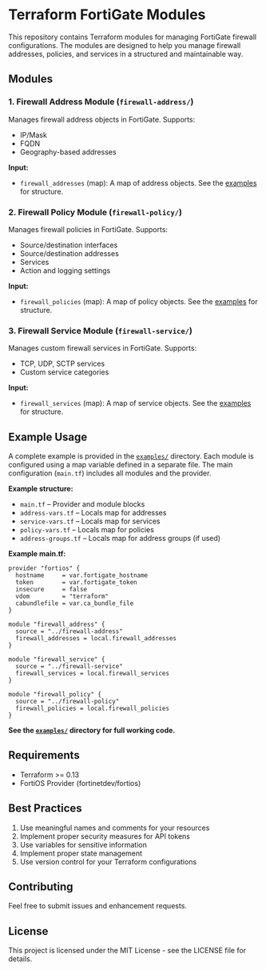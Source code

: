 # Terraform FortiGate Modules

This repository contains Terraform modules for managing FortiGate firewall configurations. The modules are designed to help you manage firewall addresses, policies, and services in a structured and maintainable way.

## Modules

### 1. Firewall Address Module (`firewall-address/`)
Manages firewall address objects in FortiGate. Supports:
- IP/Mask
- FQDN
- Geography-based addresses

**Input:**
- `firewall_addresses` (map): A map of address objects. See the [examples](./examples) for structure.

### 2. Firewall Policy Module (`firewall-policy/`)
Manages firewall policies in FortiGate. Supports:
- Source/destination interfaces
- Source/destination addresses
- Services
- Action and logging settings

**Input:**
- `firewall_policies` (map): A map of policy objects. See the [examples](./examples) for structure.

### 3. Firewall Service Module (`firewall-service/`)
Manages custom firewall services in FortiGate. Supports:
- TCP, UDP, SCTP services
- Custom service categories

**Input:**
- `firewall_services` (map): A map of service objects. See the [examples](./examples) for structure.

## Example Usage

A complete example is provided in the [`examples/`](./examples) directory. Each module is configured using a map variable defined in a separate file. The main configuration (`main.tf`) includes all modules and the provider.

**Example structure:**
- `main.tf` – Provider and module blocks
- `address-vars.tf` – Locals map for addresses
- `service-vars.tf` – Locals map for services
- `policy-vars.tf` – Locals map for policies
- `address-groups.tf` – Locals map for address groups (if used)

**Example main.tf:**
```hcl
provider "fortios" {
  hostname     = var.fortigate_hostname
  token        = var.fortigate_token
  insecure     = false
  vdom         = "terraform"
  cabundlefile = var.ca_bundle_file
}

module "firewall_address" {
  source = "../firewall-address"
  firewall_addresses = local.firewall_addresses
}

module "firewall_service" {
  source = "../firewall-service"
  firewall_services = local.firewall_services
}

module "firewall_policy" {
  source = "../firewall-policy"
  firewall_policies = local.firewall_policies
}
```

**See the [`examples/`](./examples) directory for full working code.**

## Requirements
- Terraform >= 0.13
- FortiOS Provider (fortinetdev/fortios)

## Best Practices
1. Use meaningful names and comments for your resources
2. Implement proper security measures for API tokens
3. Use variables for sensitive information
4. Implement proper state management
5. Use version control for your Terraform configurations

## Contributing
Feel free to submit issues and enhancement requests.

## License
This project is licensed under the MIT License - see the LICENSE file for details.
